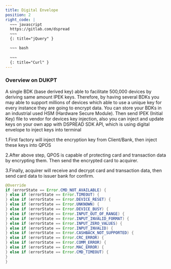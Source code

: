 ```yaml
---
title: Digital Envelope
position: 2
right_code: |
  ~~~ javascript
  https://gitlab.com/dspread
  ~~~
  {: title="jQuery" }

  ~~~ bash
 
  ~~~
  {: title="Curl" }
---
```


### Overview on DUKPT

A single BDK (base derived key) able to facilitate 500,000 devices by deriving same amount IPEK keys. Therefore, by having several BDKs you may able to support millions of devices which able to use a unique key for every instance they are going to encrypt data.
You can store your BDKs in an industrial used HSM (Hardware Secure Module). Then send IPEK (Initial Key) file to vendor for devices key injection, also you can inject and update keys on your own app with DSPREAD SDK API, which is using digital envelope to inject keys into terminal 

1.First factory will inject the encryption key from Client/Bank, then inject these keys into QPOS

2.After above step, QPOS is capable of protecting card and transaction data by encrypting them. Then send the encrypted card to acquirer. 

3.Finally, acquirer will receive and decrypt card and transaction data, then send card data to issuer bank for confirm.


```java
@Override
if (errorState == Error.CMD_NOT_AVAILABLE) {
} else if (errorState == Error.TIMEOUT) {
} else if (errorState == Error.DEVICE_RESET) {
} else if (errorState == Error.UNKNOWN) {
} else if (errorState == Error.DEVICE_BUSY) {
} else if (errorState == Error.INPUT_OUT_OF_RANGE) {
} else if (errorState == Error.INPUT_INVALID_FORMAT) {
} else if (errorState == Error.INPUT_ZERO_VALUES) {
} else if (errorState == Error.INPUT_INVALID) {
} else if (errorState == Error.CASHBACK_NOT_SUPPORTED) {
} else if (errorState == Error.CRC_ERROR) {
} else if (errorState == Error.COMM_ERROR) {
} else if (errorState == Error.MAC_ERROR) {
} else if (errorState == Error.CMD_TIMEOUT) {
}
}
```


